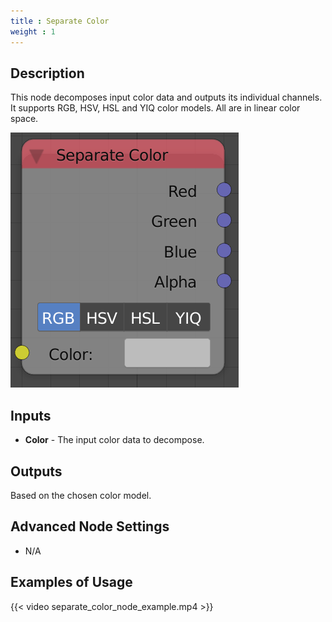 ```yaml
---
title : Separate Color
weight : 1
---
```


## Description

This node decomposes input color data and outputs its individual
channels. It supports RGB, HSV, HSL and YIQ color models. All are in
linear color space.

![image](separate_color_node.png)

## Inputs

- **Color** - The input color data to decompose.

## Outputs

Based on the chosen color model.

## Advanced Node Settings

- N/A

## Examples of Usage

{{< video separate_color_node_example.mp4 >}}
